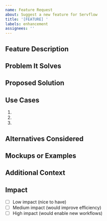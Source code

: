 ```yaml
---
name: Feature Request
about: Suggest a new feature for Servflow
title: '[FEATURE] '
labels: enhancement
assignees: ''
---
```


## Feature Description
<!-- A clear and concise description of the feature you'd like to see -->

## Problem It Solves
<!-- Describe the problem or pain point this feature would address -->

## Proposed Solution
<!-- Describe how you envision this feature working -->

## Use Cases
<!-- Provide specific use cases for this feature -->
1. 
2. 
3. 

## Alternatives Considered
<!-- Have you considered any alternative solutions or workarounds? -->

## Mockups or Examples
<!-- If applicable, add mockups, diagrams, or examples from other products -->

## Additional Context
<!-- Add any other context or screenshots about the feature request here -->

## Impact
<!-- How would this feature impact your workflow or productivity? -->
- [ ] Low impact (nice to have)
- [ ] Medium impact (would improve efficiency)
- [ ] High impact (would enable new workflows)